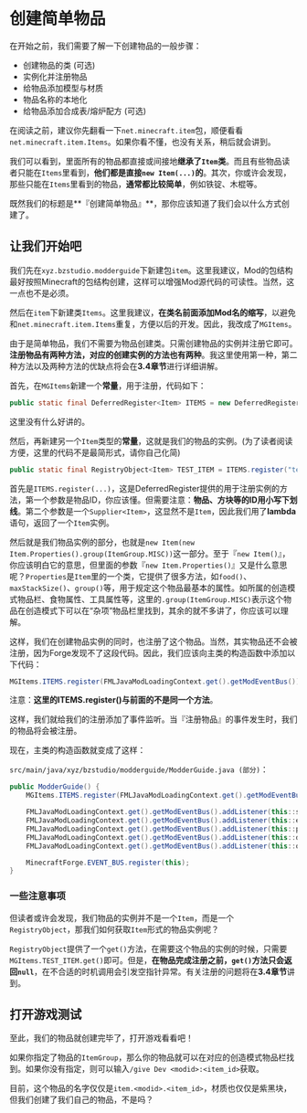 # 创建简单物品

在开始之前，我们需要了解一下创建物品的一般步骤：

* 创建物品的类 (可选)
* 实例化并注册物品
* 给物品添加模型与材质
* 物品名称的本地化
* 给物品添加合成表/熔炉配方 (可选)

在阅读之前，建议你先翻看一下`net.minecraft.item`包，顺便看看`net.minecraft.item.Items`。如果你看不懂，也没有关系，稍后就会讲到。

我们可以看到，里面所有的物品都直接或间接地**继承了`Item`类**。而且有些物品读者只能在`Items`里看到，**他们都是直接`new Item(...)`的**。其次，你或许会发现，那些只能在`Items`里看到的物品，**通常都比较简单**，例如铁锭、木棍等。

既然我们的标题是**『创建简单物品』**，那你应该知道了我们会以什么方式创建了。

## 让我们开始吧

我们先在`xyz.bzstudio.modderguide`下新建包`item`。这里我建议，Mod的包结构最好按照Minecraft的包结构创建，这样可以增强Mod源代码的可读性。当然，这一点也不是必须。

然后在`item`下新建类`Items`。这里我建议，**在类名前面添加Mod名的缩写**，以避免和`net.minecraft.item.Items`重复，方便以后的开发。因此，我改成了`MGItems`。

由于是简单物品，我们不需要为物品创建类。只需创建物品的实例并注册它即可。**注册物品有两种方法，对应的创建实例的方法也有两种**。我这里使用第一种，第二种方法以及两种方法的优缺点将会在**3.4章节**进行详细讲解。

首先，在`MGItems`新建一个**常量**，用于注册，代码如下：

```java
public static final DeferredRegister<Item> ITEMS = new DeferredRegister<>(ForgeRegistries.ITEMS, ModderGuide.MODID);
```

这里没有什么好讲的。

然后，再新建另一个`Item`类型的**常量**，这就是我们的物品的实例。(为了读者阅读方便，这里的代码不是最简形式，请你自己化简)

```java
public static final RegistryObject<Item> TEST_ITEM = ITEMS.register("test_item", () -> { return new Item(new Item.Properties().group(ItemGroup.MISC)); });
```

首先是`ITEMS.register(...)`，这是DeferredRegister提供的用于注册实例的方法，第一个参数是物品ID，你应该懂。但需要注意：**物品、方块等的ID用小写下划线**。第二个参数是一个`Supplier<Item>`，这显然不是`Item`，因此我们用了**lambda**语句，返回了一个`Item`实例。

然后就是我们物品实例的部分，也就是`new Item(new Item.Properties().group(ItemGroup.MISC))`这一部分。至于『`new Item()`』，你应该明白它的意思，但里面的参数『`new Item.Properties()`』又是什么意思呢？`Properties`是`Item`里的一个类，它提供了很多方法，如`food()`、`maxStackSize()`、`group()`等，用于规定这个物品最基本的属性。如所属的创造模式物品栏、食物属性、工具属性等，这里的`.group(ItemGroup.MISC)`表示这个物品在创造模式下可以在“杂项”物品栏里找到，其余的就不多讲了，你应该可以理解。

这样，我们在创建物品实例的同时，也注册了这个物品。当然，其实物品还不会被注册，因为Forge发现不了这段代码。因此，我们应该向主类的构造函数中添加以下代码：

```java
MGItems.ITEMS.register(FMLJavaModLoadingContext.get().getModEventBus());
```

注意：**这里的ITEMS.register()与前面的不是同一个方法**。

这样，我们就给我们的注册添加了事件监听。当『注册物品』的事件发生时，我们的物品将会被注册。

现在，主类的构造函数就变成了这样：

`src/main/java/xyz/bzstudio/modderguide/ModderGuide.java (部分)`：

```java
public ModderGuide() {
    MGItems.ITEMS.register(FMLJavaModLoadingContext.get().getModEventBus());

    FMLJavaModLoadingContext.get().getModEventBus().addListener(this::setup);
    FMLJavaModLoadingContext.get().getModEventBus().addListener(this::enqueueIMC);
    FMLJavaModLoadingContext.get().getModEventBus().addListener(this::processIMC);
    FMLJavaModLoadingContext.get().getModEventBus().addListener(this::doClientStuff);
    FMLJavaModLoadingContext.get().getModEventBus().addListener(this::onServerStarting);

    MinecraftForge.EVENT_BUS.register(this);
}
```

### 一些注意事项

但读者或许会发现，我们物品的实例并不是一个`Item`，而是一个`RegistryObject`，那我们如何获取`Item`形式的物品实例呢？

`RegistryObject`提供了一个`get()`方法，在需要这个物品的实例的时候，只需要`MGItems.TEST_ITEM.get()`即可。但是，**在物品完成注册之前，`get()`方法只会返回`null`**，在不合适的时机调用会引发空指针异常。有关注册的问题将在**3.4章节**讲到。

## 打开游戏测试

至此，我们的物品就创建完毕了，打开游戏看看吧！

如果你指定了物品的`ItemGroup`，那么你的物品就可以在对应的创造模式物品栏找到。如果你没有指定，则可以输入`/give Dev <modid>:<item_id>`获取。

目前，这个物品的名字仅仅是`item.<modid>.<item_id>`，材质也仅仅是紫黑块，但我们创建了我们自己的物品，不是吗？
